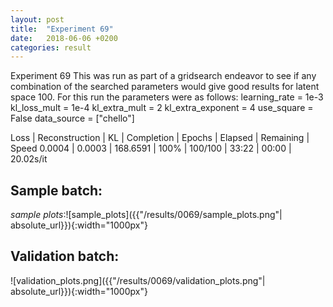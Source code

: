 ```yaml
---
layout: post
title:  "Experiment 69"
date:   2018-06-06 +0200
categories: result
---
```

Experiment 69
This was run as part of a gridsearch endeavor to see if any combination of the searched parameters would give good results for latent space 100.
For this run the parameters were as follows:
learning_rate = 1e-3
kl_loss_mult = 1e-4
kl_extra_mult = 2
kl_extra_exponent = 4
use_square = False
data_source = ["chello"]

Loss | Reconstruction | KL | Completion | Epochs | Elapsed | Remaining | Speed
0.0004 | 0.0003 | 168.6591 | 100% | 100/100 | 33:22 | 00:00 | 20.02s/it



## **Sample batch**:

_sample plots_:![sample_plots]({{"/results/0069/sample_plots.png"| absolute_url}}){:width="1000px"}

## **Validation batch**:

![validation_plots.png]({{"/results/0069/validation_plots.png"| absolute_url}}){:width="1000px"}
